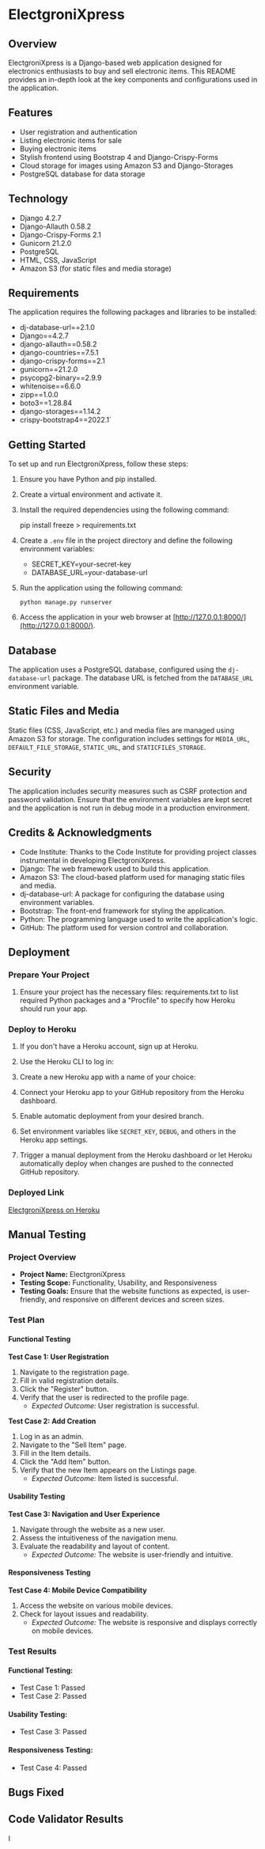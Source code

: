 #   
#   ElectgroniXpress

## Overview

ElectgroniXpress is a Django-based web application designed for electronics enthusiasts to buy and sell electronic items. This README provides an in-depth look at the key components and configurations used in the application.

## Features

-   User registration and authentication
-   Listing electronic items for sale
-   Buying electronic items
-   Stylish frontend using Bootstrap 4 and Django-Crispy-Forms
-   Cloud storage for images using Amazon S3 and Django-Storages
-   PostgreSQL database for data storage

## Technology

-   Django 4.2.7
-   Django-Allauth 0.58.2
-   Django-Crispy-Forms 2.1
-   Gunicorn 21.2.0
-   PostgreSQL
-   HTML, CSS, JavaScript
-   Amazon S3 (for static files and media storage)

## Requirements

The application requires the following packages and libraries to be installed:

  
* dj-database-url==2.1.0
* Django==4.2.7
* django-allauth==0.58.2
* django-countries==7.5.1
* django-crispy-forms==2.1
* gunicorn==21.2.0
* psycopg2-binary==2.9.9
* whitenoise==6.6.0
* zipp==1.0.0
* boto3==1.28.84 
* django-storages==1.14.2 
* crispy-bootstrap4==2022.1` 

## Getting Started

To set up and run ElectgroniXpress, follow these steps:

1.  Ensure you have Python and pip installed.
    
2.  Create a virtual environment and activate it.
    
3.  Install the required dependencies using the following command:
    
    pip install freeze > requirements.txt
    
4.  Create a `.env` file in the project directory and define the following environment variables:
     * SECRET_KEY=your-secret-key
    *  DATABASE_URL=your-database-url
    
6.  Run the application using the following command:
    
    `python manage.py runserver` 
    
7.  Access the application in your web browser at [http://127.0.0.1:8000/](http://127.0.0.1:8000/).
    

## Database

The application uses a PostgreSQL database, configured using the `dj-database-url` package. The database URL is fetched from the `DATABASE_URL` environment variable.

## Static Files and Media

Static files (CSS, JavaScript, etc.) and media files are managed using Amazon S3 for storage. The configuration includes settings for `MEDIA_URL`, `DEFAULT_FILE_STORAGE`, `STATIC_URL`, and `STATICFILES_STORAGE`.

## Security

The application includes security measures such as CSRF protection and password validation. Ensure that the environment variables are kept secret and the application is not run in debug mode in a production environment.

## Credits & Acknowledgments

-   Code Institute: Thanks to the Code Institute for providing project classes instrumental in developing ElectgroniXpress.
-   Django: The web framework used to build this application.
-   Amazon S3: The cloud-based platform used for managing static files and media.
-   dj-database-url: A package for configuring the database using environment variables.
-   Bootstrap: The front-end framework for styling the application.
-   Python: The programming language used to write the application's logic.
-   GitHub: The platform used for version control and collaboration.
 

## Deployment

### Prepare Your Project

1.  Ensure your project has the necessary files: requirements.txt to list required Python packages and a "Procfile" to specify how Heroku should run your app.

 
### Deploy to Heroku

1.  If you don't have a Heroku account, sign up at Heroku.
    
2.  Use the Heroku CLI to log in:

    
3.  Create a new Heroku app with a name of your choice:
     
4.  Connect your Heroku app to your GitHub repository from the Heroku dashboard.
    
5.  Enable automatic deployment from your desired branch.
    
6.  Set environment variables like `SECRET_KEY`, `DEBUG`, and others in the Heroku app settings.
    
7.  Trigger a manual deployment from the Heroku dashboard or let Heroku automatically deploy when changes are pushed to the connected GitHub repository.
    

### Deployed Link

[ElectgroniXpress on Heroku](https://onlineshopfirst-9d7d819c65b1.herokuapp.com/home.html)

## Manual Testing

### Project Overview

-   **Project Name:** ElectgroniXpress
-   **Testing Scope:** Functionality, Usability, and Responsiveness
-   **Testing Goals:** Ensure that the website functions as expected, is user-friendly, and responsive on different devices and screen sizes.

### Test Plan

#### Functional Testing

**Test Case 1: User Registration**

1.  Navigate to the registration page.
2.  Fill in valid registration details.
3.  Click the "Register" button.
4.  Verify that the user is redirected to the profile page.
    -   _Expected Outcome:_ User registration is successful.

**Test Case 2: Add Creation**

1.  Log in as an admin.
2.  Navigate to the "Sell Item" page.
3.  Fill in the Item details.
4.  Click the "Add Item" button.
5.  Verify that the new Item appears on the Listings page.
    -   _Expected Outcome:_ Item listed is successful.  
 
#### Usability Testing

**Test Case 3: Navigation and User Experience**

1.  Navigate through the website as a new user.
2.  Assess the intuitiveness of the navigation menu.
3.  Evaluate the readability and layout of content.
    -   _Expected Outcome:_ The website is user-friendly and intuitive.

#### Responsiveness Testing

**Test Case 4: Mobile Device Compatibility**

1.  Access the website on various mobile devices.
2.  Check for layout issues and readability.
    -   _Expected Outcome:_ The website is responsive and displays correctly on mobile devices.

### Test Results

#### Functional Testing:

-   Test Case 1: Passed
-   Test Case 2: Passed

#### Usability Testing:

-   Test Case 3: Passed

#### Responsiveness Testing:

-   Test Case 4: Passed

## Bugs Fixed

 

## Code Validator Results

I 
